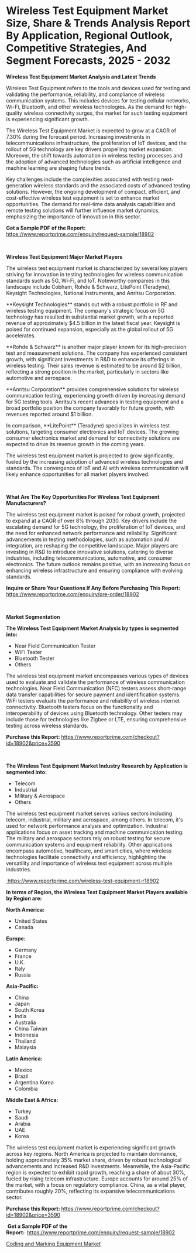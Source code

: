 <p><h1>Wireless Test Equipment Market Size, Share & Trends Analysis Report By Application, Regional Outlook, Competitive Strategies, And Segment Forecasts, 2025 - 2032</h1></p><p><strong>Wireless Test Equipment Market Analysis and Latest Trends</strong></p>
<p><p>Wireless Test Equipment refers to the tools and devices used for testing and validating the performance, reliability, and compliance of wireless communication systems. This includes devices for testing cellular networks, Wi-Fi, Bluetooth, and other wireless technologies. As the demand for high-quality wireless connectivity surges, the market for such testing equipment is experiencing significant growth.</p><p>The Wireless Test Equipment Market is expected to grow at a CAGR of 7.30% during the forecast period. Increasing investments in telecommunications infrastructure, the proliferation of IoT devices, and the rollout of 5G technology are key drivers propelling market expansion. Moreover, the shift towards automation in wireless testing processes and the adoption of advanced technologies such as artificial intelligence and machine learning are shaping future trends.</p><p>Key challenges include the complexities associated with testing next-generation wireless standards and the associated costs of advanced testing solutions. However, the ongoing development of compact, efficient, and cost-effective wireless test equipment is set to enhance market opportunities. The demand for real-time data analysis capabilities and remote testing solutions will further influence market dynamics, emphasizing the importance of innovation in this sector.</p></p>
<p><strong>Get a Sample PDF of the Report:&nbsp;</strong> <a href="https://www.reportprime.com/enquiry/request-sample/18902?utm_campaign=2729&utm_medium=2&utm_source=Github&utm_content=ia&utm_term=19032025&utm_id=wireless-test-equipment">https://www.reportprime.com/enquiry/request-sample/18902</a></p>
<p>&nbsp;</p>
<p><strong>Wireless Test Equipment Major Market Players</strong></p>
<p><p>The wireless test equipment market is characterized by several key players striving for innovation in testing technologies for wireless communication standards such as 5G, Wi-Fi, and IoT. Noteworthy companies in this landscape include Cobham, Rohde & Schwarz, LitePoint (Teradyne), Keysight Technologies, National Instruments, and Anritsu Corporation.</p><p>**Keysight Technologies** stands out with a robust portfolio in RF and wireless testing equipment. The company's strategic focus on 5G technology has resulted in substantial market growth, with a reported revenue of approximately $4.5 billion in the latest fiscal year. Keysight is poised for continued expansion, especially as the global rollout of 5G accelerates.</p><p>**Rohde & Schwarz** is another major player known for its high-precision test and measurement solutions. The company has experienced consistent growth, with significant investments in R&D to enhance its offerings in wireless testing. Their sales revenue is estimated to be around $2 billion, reflecting a strong position in the market, particularly in sectors like automotive and aerospace.</p><p>**Anritsu Corporation** provides comprehensive solutions for wireless communication testing, experiencing growth driven by increasing demand for 5G testing tools. Anritsu's recent advances in testing equipment and a broad portfolio position the company favorably for future growth, with revenues reported around $1 billion.</p><p>In comparison, **LitePoint** (Teradyne) specializes in wireless test solutions, targeting consumer electronics and IoT devices. The growing consumer electronics market and demand for connectivity solutions are expected to drive its revenue growth in the coming years.</p><p>The wireless test equipment market is projected to grow significantly, fueled by the increasing adoption of advanced wireless technologies and standards. The convergence of IoT and AI with wireless communication will likely enhance opportunities for all market players involved.</p></p>
<p>&nbsp;</p>
<p><strong>What Are The Key Opportunities For Wireless Test Equipment Manufacturers?</strong></p>
<p><p>The wireless test equipment market is poised for robust growth, projected to expand at a CAGR of over 8% through 2030. Key drivers include the escalating demand for 5G technology, the proliferation of IoT devices, and the need for enhanced network performance and reliability. Significant advancements in testing methodologies, such as automation and AI integration, are reshaping the competitive landscape. Major players are investing in R&D to introduce innovative solutions, catering to diverse industries, including telecommunications, automotive, and consumer electronics. The future outlook remains positive, with an increasing focus on enhancing wireless infrastructure and ensuring compliance with evolving standards.</p></p>
<p><strong>Inquire or Share Your Questions If Any Before Purchasing This Report:</strong> <a href="https://www.reportprime.com/enquiry/pre-order/18902?utm_campaign=2729&utm_medium=2&utm_source=Github&utm_content=ia&utm_term=19032025&utm_id=wireless-test-equipment">https://www.reportprime.com/enquiry/pre-order/18902</a></p>
<p>&nbsp;</p>
<p><strong>Market Segmentation</strong></p>
<p><strong>The Wireless Test Equipment Market Analysis by types is segmented into:</strong></p>
<p><ul><li>Near Field Communication Tester</li><li>WiFi Tester</li><li>Bluetooth Tester</li><li>Others</li></ul></p>
<p><p>The wireless test equipment market encompasses various types of devices used to evaluate and validate the performance of wireless communication technologies. Near Field Communication (NFC) testers assess short-range data transfer capabilities for secure payment and identification systems. WiFi testers evaluate the performance and reliability of wireless internet connectivity. Bluetooth testers focus on the functionality and interoperability of devices using Bluetooth technology. Other testers may include those for technologies like Zigbee or LTE, ensuring comprehensive testing across wireless standards.</p></p>
<p><strong>Purchase this Report:&nbsp;</strong><a href="https://www.reportprime.com/checkout?id=18902&price=3590&utm_campaign=2729&utm_medium=2&utm_source=Github&utm_content=ia&utm_term=19032025&utm_id=wireless-test-equipment">https://www.reportprime.com/checkout?id=18902&price=3590</a></p>
<p>&nbsp;</p>
<p><strong>The Wireless Test Equipment Market Industry Research by Application is segmented into:</strong></p>
<p><ul><li>Telecom</li><li>Industrial</li><li>Military & Aerospace</li><li>Others</li></ul></p>
<p><p>The wireless test equipment market serves various sectors including telecom, industrial, military and aerospace, among others. In telecom, it's used for network performance analysis and optimization. Industrial applications focus on asset tracking and machine communication testing. The military and aerospace sectors rely on robust testing for secure communication systems and equipment reliability. Other applications encompass automotive, healthcare, and smart cities, where wireless technologies facilitate connectivity and efficiency, highlighting the versatility and importance of wireless test equipment across multiple industries.</p></p>
<p><a href="https://www.reportprime.com/wireless-test-equipment-r18902?utm_campaign=2729&utm_medium=2&utm_source=Github&utm_content=ia&utm_term=19032025&utm_id=wireless-test-equipment">&nbsp;https://www.reportprime.com/wireless-test-equipment-r18902</a></p>
<p><strong>In terms of Region, the Wireless Test Equipment Market Players available by Region are:</strong></p>
<p>
    <p> <strong> North America: </strong>
        <ul>
            <li>United States</li>
            <li>Canada</li>
        </ul>
        </p> 
    <p> <strong> Europe: </strong>
        <ul>
            <li>Germany</li>
            <li>France</li>
            <li>U.K.</li>
            <li>Italy</li>
            <li>Russia</li>
        </ul>
        </p> 
    <p> <strong> Asia-Pacific: </strong>
        <ul>
            <li>China</li>
            <li>Japan</li>
            <li>South Korea</li>
            <li>India</li>
            <li>Australia</li>
            <li>China Taiwan</li>
            <li>Indonesia</li>
            <li>Thailand</li>
            <li>Malaysia</li>
        </ul>
        </p> 
    <p> <strong> Latin America: </strong>
        <ul>
            <li>Mexico</li>
            <li>Brazil</li>
            <li>Argentina Korea</li>
            <li>Colombia</li>
        </ul>
        </p> 
    <p> <strong> Middle East & Africa: </strong>
        <ul>
            <li>Turkey</li>
            <li>Saudi</li>
            <li>Arabia</li>
            <li>UAE</li>
            <li>Korea</li>
        </ul>
    </p>
    </p>
<p><p>The wireless test equipment market is experiencing significant growth across key regions. North America is projected to maintain dominance, holding approximately 35% market share, driven by robust technological advancements and increased R&D investments. Meanwhile, the Asia-Pacific region is expected to exhibit rapid growth, reaching a share of about 30%, fueled by rising telecom infrastructure. Europe accounts for around 25% of the market, with a focus on regulatory compliance. China, as a vital player, contributes roughly 20%, reflecting its expansive telecommunications sector.</p></p>
<p><strong>Purchase this Report: </strong><a href="https://www.reportprime.com/checkout?id=18902&price=3590&utm_campaign=2729&utm_medium=2&utm_source=Github&utm_content=ia&utm_term=19032025&utm_id=wireless-test-equipment">https://www.reportprime.com/checkout?id=18902&price=3590</a></p>
<p>&nbsp;<strong>Get a Sample PDF of the Report:&nbsp;&nbsp;</strong><a href="https://www.reportprime.com/enquiry/request-sample/18902?utm_campaign=2729&utm_medium=2&utm_source=Github&utm_content=ia&utm_term=19032025&utm_id=wireless-test-equipment">https://www.reportprime.com/enquiry/request-sample/18902</a></p>
<p><strong></strong></p>
<p><p><a href="https://github.com/curinbucan9/Market-Research-Report-List-1/blob/main/coding-and-marking-equipment-market.md?utm_campaign=2729&utm_medium=2&utm_source=Github&utm_content=ia&utm_term=19032025&utm_id=wireless-test-equipment">Coding and Marking Equipment Market</a></p></p>